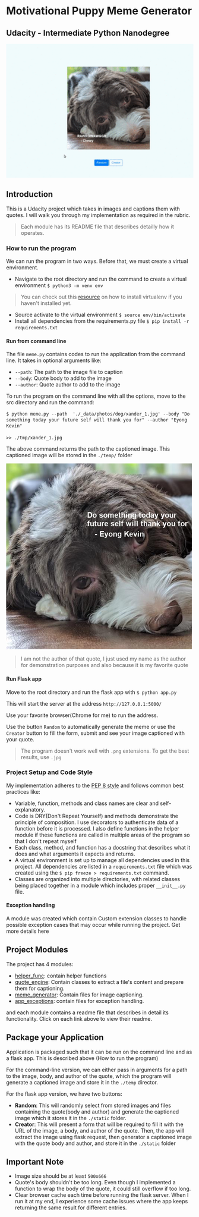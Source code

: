 # Motivational Puppy Meme Generator

## Udacity - Intermediate Python Nanodegree

![demo gif](../demo2.gif)

## Introduction
This is a Udacity project which takes in images and captions them with quotes. I will walk you through my implementation as required in the rubric.
> Each module has its README file that describes detailly how it operates. 

### How to run the program
We can run the program in two ways. Before that, we must create a virtual environment.
- Navigate to the root directory and run the command to create a virtual environment `$ python3 -m venv env`
> You can check out this [resource](https://packaging.python.org/guides/installing-using-pip-and-virtual-environments/) on how to install virtualenv if you haven't installed yet.

- Source activate to the virtual environment `$ source env/bin/activate`
- Install all dependencies from the requirements.py file `$ pip install -r requirements.txt`


#### Run from command line

The file `meme.py` contains codes to run the application from the command line. It takes in optional arguments like:
- `--path`: The path to the image file to caption
- `--body`: Quote body to add to the image
- `--author`: Quote author to add to the image

To run the program on the command line with all the options, move to the src directory and run the command:
```
$ python meme.py --path  './_data/photos/dog/xander_1.jpg' --body "Do something today your future self will thank you for" --author "Eyong Kevin"

>> ./tmp/xander_1.jpg

```
The above command returns the path to the captioned image. This captioned image will be stored in the `./temp/` folder

![captioned image](../demo3.jpg)

> I am not the author of that quote, I just used my name as the author for demonstration purposes and also because it is my favorite quote

#### Run Flask app
 
Move to the root directory and run the flask app with `$ python app.py`

This will start the server at the address `http://127.0.0.1:5000/`

Use your favorite browser(Chrome for me) to run the address.

Use the button `Random` to automatically generate the meme or use the `Creator` button to fill the form, submit and see your image captioned with your quote.
> The program doesn't work well with `.png` extensions. To get the best results, use `.jpg`



### Project Setup and Code Style

My implementation adheres to the [PEP 8 style](https://www.python.org/dev/peps/pep-0008/) and follows common best practices like:
- Variable, function, methods and class names are clear and self-explanatory. 
- Code is DRY(Don't Repeat Yourself) and methods demonstrate the principle of composition. I use decorators to authenticate data of a function before it is processed. I also define functions in the helper module if these functions are called in multiple areas of the program so that I don't repeat myself
- Each class, method, and function has a docstring that describes what it does and what arguments it expects and returns.
- A virtual environment is set up to manage all dependencies used in this project. All dependencies are listed in a `requirements.txt` file which was created using the `$ pip freeze > requirements.txt` command.
- Classes are organized into multiple directories, with related classes being placed together in a module which includes proper `__init__.py` file.

#### Exception handling
A module was created which contain
Custom extension classes to handle possible exception cases that may occur while running the project. Get more details here

## Project Modules
The project has 4 modules:
- [helper_func](https://github.com/Eyongkevin/PYND/tree/master/02_meme_gen_starter/src/helper_func): contain helper functions
- [quote_engine](https://github.com/Eyongkevin/PYND/tree/master/02_meme_gen_starter/src/quote_engine): Contain classes to extract a file's content and prepare them for captioning.
- [meme_generator](https://github.com/Eyongkevin/PYND/tree/master/02_meme_gen_starter/src/meme_generator): Contain files for image captioning.
- [app_exceptions](https://github.com/Eyongkevin/PYND/tree/master/02_meme_gen_starter/src/app_exceptions): contain files for exception handling. 

 and each module contains a readme file that describes in detail its functionality. Click on each link above to view their readme.

## Package your Application
Application is packaged such that it can be run on the command line and as a flask app. This is described above (How to run the program)

For the command-line version, we can either pass in arguments for a path to the image, body, and author of the quote, which the program will generate a captioned image and store it in the `./temp` director. 

For the flask app version, we have two buttons:
- **Random**: This will randomly select from stored images and files containing the quote(body and author) and generate the captioned image which it stores it in the `./static` folder. 
- **Creator**: This will present a form that will be required to fill it with the URL of the image, a body, and author of the quote. Then, the app will extract the image using flask request, then generator a captioned image with the quote body and author, and store it in the `./static` folder

## Important Note
- Image size should be at least `500x666`
- Quote's body shouldn't be too long. Even though I implemented a function to wrap the body of the quote, it could still overflow if too long.
- Clear browser cache each time before running the flask server. When I run it at my end, I experience some cache issues where the app keeps returning the same result for different entries.


